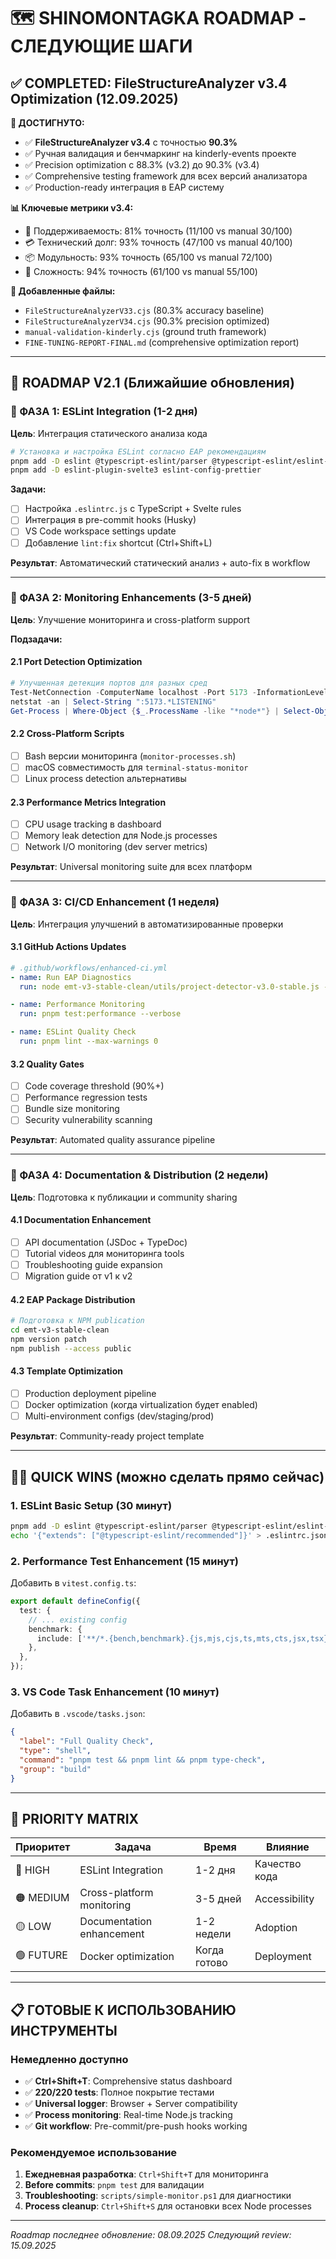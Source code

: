 # 🗺️ SHINOMONTAGKA ROADMAP - СЛЕДУЮЩИЕ ШАГИ

## ✅ COMPLETED: FileStructureAnalyzer v3.4 Optimization (12.09.2025)

**🎯 ДОСТИГНУТО:**
- ✅ **FileStructureAnalyzer v3.4** с точностью **90.3%**
- ✅ Ручная валидация и бенчмаркинг на kinderly-events проекте
- ✅ Precision optimization с 88.3% (v3.2) до 90.3% (v3.4)
- ✅ Comprehensive testing framework для всех версий анализатора
- ✅ Production-ready интеграция в EAP систему

**📊 Ключевые метрики v3.4:**
- 🔧 Поддерживаемость: 81% точность (11/100 vs manual 30/100)
- 💳 Технический долг: 93% точность (47/100 vs manual 40/100)
- 📦 Модульность: 93% точность (65/100 vs manual 72/100)
- 🔄 Сложность: 94% точность (61/100 vs manual 55/100)

**📁 Добавленные файлы:**
- `FileStructureAnalyzerV33.cjs` (80.3% accuracy baseline)
- `FileStructureAnalyzerV34.cjs` (90.3% precision optimized)
- `manual-validation-kinderly.cjs` (ground truth framework)
- `FINE-TUNING-REPORT-FINAL.md` (comprehensive optimization report)

---

## 📅 ROADMAP V2.1 (Ближайшие обновления)

### 🎯 ФАЗА 1: ESLint Integration (1-2 дня)

**Цель**: Интеграция статического анализа кода

```bash
# Установка и настройка ESLint согласно EAP рекомендациям
pnpm add -D eslint @typescript-eslint/parser @typescript-eslint/eslint-plugin
pnpm add -D eslint-plugin-svelte3 eslint-config-prettier
```

**Задачи:**

- [ ] Настройка `.eslintrc.js` с TypeScript + Svelte rules
- [ ] Интеграция в pre-commit hooks (Husky)
- [ ] VS Code workspace settings update
- [ ] Добавление `lint:fix` shortcut (Ctrl+Shift+L)

**Результат**: Автоматический статический анализ + auto-fix в workflow

---

### 🎯 ФАЗА 2: Monitoring Enhancements (3-5 дней)

**Цель**: Улучшение мониторинга и cross-platform support

**Подзадачи:**

#### 2.1 Port Detection Optimization

```powershell
# Улучшенная детекция портов для разных сред
Test-NetConnection -ComputerName localhost -Port 5173 -InformationLevel Quiet
netstat -an | Select-String ":5173.*LISTENING"
Get-Process | Where-Object {$_.ProcessName -like "*node*"} | Select-Object Id,ProcessName,WorkingSet
```

#### 2.2 Cross-Platform Scripts

- [ ] Bash версии мониторинга (`monitor-processes.sh`)
- [ ] macOS совместимость для `terminal-status-monitor`
- [ ] Linux process detection альтернативы

#### 2.3 Performance Metrics Integration

- [ ] CPU usage tracking в dashboard
- [ ] Memory leak detection для Node.js processes
- [ ] Network I/O monitoring (dev server metrics)

**Результат**: Universal monitoring suite для всех платформ

---

### 🎯 ФАЗА 3: CI/CD Enhancement (1 неделя)

**Цель**: Интеграция улучшений в автоматизированные проверки

#### 3.1 GitHub Actions Updates

```yaml
# .github/workflows/enhanced-ci.yml
- name: Run EAP Diagnostics
  run: node emt-v3-stable-clean/utils/project-detector-v3.0-stable.js --diagnose

- name: Performance Monitoring
  run: pnpm test:performance --verbose

- name: ESLint Quality Check
  run: pnpm lint --max-warnings 0
```

#### 3.2 Quality Gates

- [ ] Code coverage threshold (90%+)
- [ ] Performance regression tests
- [ ] Bundle size monitoring
- [ ] Security vulnerability scanning

**Результат**: Automated quality assurance pipeline

---

### 🎯 ФАЗА 4: Documentation & Distribution (2 недели)

**Цель**: Подготовка к публикации и community sharing

#### 4.1 Documentation Enhancement

- [ ] API documentation (JSDoc + TypeDoc)
- [ ] Tutorial videos для мониторинга tools
- [ ] Troubleshooting guide expansion
- [ ] Migration guide от v1 к v2

#### 4.2 EAP Package Distribution

```bash
# Подготовка к NPM publication
cd emt-v3-stable-clean
npm version patch
npm publish --access public
```

#### 4.3 Template Optimization

- [ ] Production deployment pipeline
- [ ] Docker optimization (когда virtualization будет enabled)
- [ ] Multi-environment configs (dev/staging/prod)

**Результат**: Community-ready project template

---

## 🏃‍♂️ QUICK WINS (можно сделать прямо сейчас)

### 1. ESLint Basic Setup (30 минут)

```bash
pnpm add -D eslint @typescript-eslint/parser @typescript-eslint/eslint-plugin
echo '{"extends": ["@typescript-eslint/recommended"]}' > .eslintrc.json
```

### 2. Performance Test Enhancement (15 минут)

Добавить в `vitest.config.ts`:

```typescript
export default defineConfig({
  test: {
    // ... existing config
    benchmark: {
      include: ['**/*.{bench,benchmark}.{js,mjs,cjs,ts,mts,cts,jsx,tsx}'],
    },
  },
});
```

### 3. VS Code Task Enhancement (10 минут)

Добавить в `.vscode/tasks.json`:

```json
{
  "label": "Full Quality Check",
  "type": "shell",
  "command": "pnpm test && pnpm lint && pnpm type-check",
  "group": "build"
}
```

---

## 🎯 PRIORITY MATRIX

| Приоритет | Задача                    | Время        | Влияние       |
| --------- | ------------------------- | ------------ | ------------- |
| 🔴 HIGH   | ESLint Integration        | 1-2 дня      | Качество кода |
| 🟠 MEDIUM | Cross-platform monitoring | 3-5 дней     | Accessibility |
| 🟡 LOW    | Documentation enhancement | 1-2 недели   | Adoption      |
| 🟢 FUTURE | Docker optimization       | Когда готово | Deployment    |

---

## 📋 ГОТОВЫЕ К ИСПОЛЬЗОВАНИЮ ИНСТРУМЕНТЫ

### Немедленно доступно

- ✅ **Ctrl+Shift+T**: Comprehensive status dashboard
- ✅ **220/220 tests**: Полное покрытие тестами
- ✅ **Universal logger**: Browser + Server compatibility
- ✅ **Process monitoring**: Real-time Node.js tracking
- ✅ **Git workflow**: Pre-commit/pre-push hooks working

### Рекомендуемое использование

1. **Ежедневная разработка**: `Ctrl+Shift+T` для мониторинга
2. **Before commits**: `pnpm test` для валидации
3. **Troubleshooting**: `scripts/simple-monitor.ps1` для диагностики
4. **Process cleanup**: `Ctrl+Shift+S` для остановки всех Node processes

---

_Roadmap последнее обновление: 08.09.2025_
_Следующий review: 15.09.2025_
